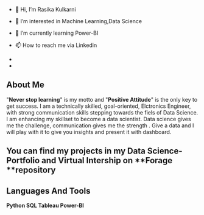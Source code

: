 - 👋 Hi, I’m Rasika Kulkarni
- 👀 I’m interested in Machine Learning,Data Science
- 🌱 I’m currently learning Power-BI
  
- 📫 How to reach me via Linkedin
- 
- 

<!---
16rasika/16rasika is a ✨ special ✨ repository because its `README.md` (this file) appears on your GitHub profile.
You can click the Preview link to take a look at your changes.
--->
## About Me

"**Never stop learning**" is my motto and "**Positive Attitude**" is the only key to get success.
I am a technically skilled, goal-oriented, Elctronics Engineer, with strong communication skills stepping towards the fiels of Data Science. 
I am enhancing my skillset to become a data scientist. 
Data science gives me the challenge, communication gives me the strength . 
Give a data and I will play with it to give you insights and present it with dashboard.

## You can find my projects in my **Data Science-Portfolio** and Virtual Intership on **Forage **repository

## Languages And Tools
**Python    SQL    Tableau  Power-BI**
